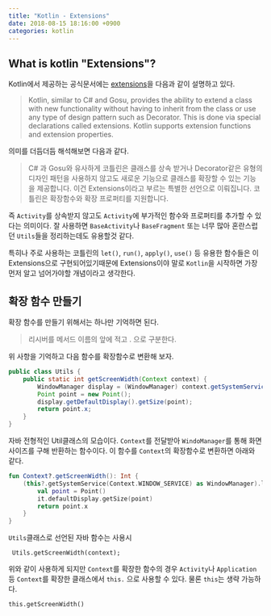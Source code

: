 ```yaml
---
title: "Kotlin - Extensions"
date: 2018-08-15 18:16:00 +0900
categories: kotlin
---
```


What is kotlin "Extensions"?
-

Kotlin에서 제공하는 공식문서에는 [extensions](https://kotlinlang.org/docs/reference/extensions.html)을 다음과 같이 설명하고 있다.

> Kotlin, similar to C# and Gosu, provides the ability to extend a class with new functionality without having to inherit from the class or use any type of design pattern such as Decorator. This is done via special declarations called extensions. Kotlin supports extension functions and extension properties.

의미를 더듬더듬 해석해보면 다음과 같다.

> C# 과 Gosu와 유사하게 코틀린은 클래스를 상속 받거나 Decorator같은 유형의 디자인 패턴을 사용하지 않고도 새로운 기능으로 클래스를 확장할 수 있는 기능을 제공합니다. 이건 Extensions이라고 부르는 특별한 선언으로 이뤄집니다. 코틀린은 확장함수와 확장 프로퍼티를 지원합니다.

즉 `Activity`를 상속받지 않고도 `Activity`에 부가적인 함수와 프로퍼티를 추가할 수 있다는 의미이다. 잘 사용하면 `BaseActivity`나 `BaseFragment` 또는 너무 많아 혼란스럽던 `Utils`들을 정리하는데도 유용할것 같다.

특히나 주로 사용하는 코틀린의 `let()`, `run()`, `apply()`, `use()` 등 유용한 함수들은 이 Extensions으로 구현되어있기때문에 Extensions이야 말로 `Kotlin`을 시작하면 가장 먼저 알고 넘어가야할 개념이라고 생각한다.

확장 함수 만들기
-
확장 함수를 만들기 위해서는 하나만 기억하면 된다.

> 리시버를 메서드 이름의 앞에 적고 . 으로 구분한다.

위 사항을 기억하고 다음 함수를 확장함수로 변환해 보자.

```java
public class Utils {
    public static int getScreenWidth(Context context) {
        WindowManager display = (WindowManager) context.getSystemService(Context.WINDOW_SERVICE);
        Point point = new Point();
        display.getDefaultDisplay().getSize(point);
        return point.x;
    }
}

```
자바 전형적인 Util클래스의 모습이다. `Context`를 전달받아 `WindoManager`를 통해 화면 사이즈를 구해 반환하는 함수이다. 이 함수를 `Context`의 확장함수로 변환하면 아래와 같다.

```kotlin
fun Context?.getScreenWidth(): Int {
    (this?.getSystemService(Context.WINDOW_SERVICE) as WindowManager).let {
        val point = Point()
        it.defaultDisplay.getSize(point)
        return point.x
    }
}
```

`Utils`클래스로 선언된 자바 함수는 사용시 

```
 Utils.getScreenWidth(context);
```
위와 같이 사용하게 되지만 `Context`를 확장한 함수의 경우 `Activity`나 `Application`등 `Context`를 확장한 클래스에서 `this.` 으로 사용할 수 있다. 물론 `this`는 생략 가능하다.

```
this.getScreenWidth()
```

